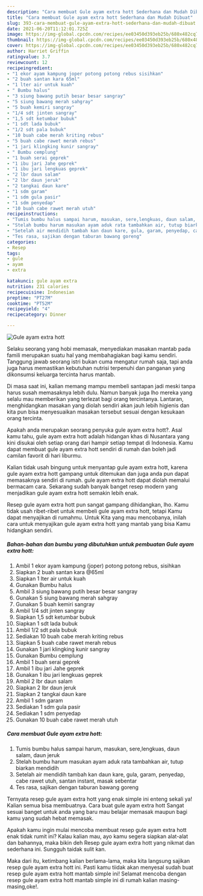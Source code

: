 ```yaml
---
description: "Cara membuat Gule ayam extra hott Sederhana dan Mudah Dibuat"
title: "Cara membuat Gule ayam extra hott Sederhana dan Mudah Dibuat"
slug: 393-cara-membuat-gule-ayam-extra-hott-sederhana-dan-mudah-dibuat
date: 2021-06-20T11:12:01.725Z
image: https://img-global.cpcdn.com/recipes/ee03450d393eb25b/680x482cq70/gule-ayam-extra-hott-foto-resep-utama.jpg
thumbnail: https://img-global.cpcdn.com/recipes/ee03450d393eb25b/680x482cq70/gule-ayam-extra-hott-foto-resep-utama.jpg
cover: https://img-global.cpcdn.com/recipes/ee03450d393eb25b/680x482cq70/gule-ayam-extra-hott-foto-resep-utama.jpg
author: Harriet Griffin
ratingvalue: 3.7
reviewcount: 12
recipeingredient:
- "1 ekor ayam kampung joper potong potong rebus sisihkan"
- "2 buah santan kara 65ml"
- "1 lter air untuk kuah"
- " Bumbu halus"
- "3 siung bawang putih besar besar sangray"
- "5 siung bawang merah sahgray"
- "5 buah kemiri sangray"
- "1/4 sdt jinten sangray"
- "1,5 sdt ketumbar bubuk"
- "1 sdt lada bubuk"
- "1/2 sdt pala bubuk"
- "10 buah cabe merah kriting rebus"
- "5 buah cabe rawet merah rebus"
- "1 jari klingking kunir sangray"
- " Bumbu cemplung"
- "1 buah serai geprek"
- "1 ibu jari Jahe geprek"
- "1 ibu jari lengkuas geprek"
- "2 lbr daun salam"
- "2 lbr daun jeruk"
- "2 tangkai daun kare"
- "1 sdm garam"
- "1 sdm gula pasir"
- "1 sdm penyedap"
- "10 buah cabe rawet merah utuh"
recipeinstructions:
- "Tumis bumbu halus sampai harum, masukan, sere,lengkuas, daun salam, daun jeruk"
- "Stelah bumbu harum masukan ayam aduk rata tambahkan air, tutup biarkan mendidih"
- "Setelah air mendidih tambah kan daun kare, gula, garam, penyedap, cabe rawet utuh, santan instant, masak sebentar"
- "Tes rasa, sajikan dengan taburan bawang goreng"
categories:
- Resep
tags:
- gule
- ayam
- extra

katakunci: gule ayam extra 
nutrition: 231 calories
recipecuisine: Indonesian
preptime: "PT27M"
cooktime: "PT52M"
recipeyield: "4"
recipecategory: Dinner

---
```



![Gule ayam extra hott](https://img-global.cpcdn.com/recipes/ee03450d393eb25b/680x482cq70/gule-ayam-extra-hott-foto-resep-utama.jpg)

Selaku seorang yang hobi memasak, menyediakan masakan mantab pada famili merupakan suatu hal yang membahagiakan bagi kamu sendiri. Tanggung jawab seorang istri bukan cuma mengatur rumah saja, tapi anda juga harus memastikan kebutuhan nutrisi terpenuhi dan panganan yang dikonsumsi keluarga tercinta harus mantab.

Di masa  saat ini, kalian memang mampu membeli santapan jadi meski tanpa harus susah memasaknya lebih dulu. Namun banyak juga lho mereka yang selalu mau memberikan yang terlezat bagi orang tercintanya. Lantaran, menghidangkan masakan yang diolah sendiri akan jauh lebih higienis dan kita pun bisa menyesuaikan masakan tersebut sesuai dengan kesukaan orang tercinta. 



Apakah anda merupakan seorang penyuka gule ayam extra hott?. Asal kamu tahu, gule ayam extra hott adalah hidangan khas di Nusantara yang kini disukai oleh setiap orang dari hampir setiap tempat di Indonesia. Kamu dapat membuat gule ayam extra hott sendiri di rumah dan boleh jadi camilan favorit di hari liburmu.

Kalian tidak usah bingung untuk menyantap gule ayam extra hott, karena gule ayam extra hott gampang untuk ditemukan dan juga anda pun dapat memasaknya sendiri di rumah. gule ayam extra hott dapat diolah memalui bermacam cara. Sekarang sudah banyak banget resep modern yang menjadikan gule ayam extra hott semakin lebih enak.

Resep gule ayam extra hott pun sangat gampang dihidangkan, lho. Kamu tidak usah ribet-ribet untuk membeli gule ayam extra hott, tetapi Kamu dapat menyajikan di rumahmu. Untuk Kita yang mau mencobanya, inilah cara untuk menyajikan gule ayam extra hott yang mantab yang bisa Kamu hidangkan sendiri.

<!--inarticleads1-->

##### Bahan-bahan dan bumbu yang dibutuhkan untuk pembuatan Gule ayam extra hott:

1. Ambil 1 ekor ayam kampung (joper) potong potong rebus, sisihkan
1. Siapkan 2 buah santan kara @65ml
1. Siapkan 1 lter air untuk kuah
1. Gunakan  Bumbu halus
1. Ambil 3 siung bawang putih besar besar sangray
1. Gunakan 5 siung bawang merah sahgray
1. Gunakan 5 buah kemiri sangray
1. Ambil 1/4 sdt jinten sangray
1. Siapkan 1,5 sdt ketumbar bubuk
1. Siapkan 1 sdt lada bubuk
1. Ambil 1/2 sdt pala bubuk
1. Sediakan 10 buah cabe merah kriting rebus
1. Siapkan 5 buah cabe rawet merah rebus
1. Gunakan 1 jari klingking kunir sangray
1. Gunakan  Bumbu cemplung
1. Ambil 1 buah serai geprek
1. Ambil 1 ibu jari Jahe geprek
1. Gunakan 1 ibu jari lengkuas geprek
1. Ambil 2 lbr daun salam
1. Siapkan 2 lbr daun jeruk
1. Siapkan 2 tangkai daun kare
1. Ambil 1 sdm garam
1. Sediakan 1 sdm gula pasir
1. Sediakan 1 sdm penyedap
1. Gunakan 10 buah cabe rawet merah utuh




<!--inarticleads2-->

##### Cara membuat Gule ayam extra hott:

1. Tumis bumbu halus sampai harum, masukan, sere,lengkuas, daun salam, daun jeruk
1. Stelah bumbu harum masukan ayam aduk rata tambahkan air, tutup biarkan mendidih
1. Setelah air mendidih tambah kan daun kare, gula, garam, penyedap, cabe rawet utuh, santan instant, masak sebentar
1. Tes rasa, sajikan dengan taburan bawang goreng




Ternyata resep gule ayam extra hott yang enak simple ini enteng sekali ya! Kalian semua bisa membuatnya. Cara buat gule ayam extra hott Sangat sesuai banget untuk anda yang baru mau belajar memasak maupun bagi kamu yang sudah hebat memasak.

Apakah kamu ingin mulai mencoba membuat resep gule ayam extra hott enak tidak rumit ini? Kalau kalian mau, ayo kamu segera siapkan alat-alat dan bahannya, maka bikin deh Resep gule ayam extra hott yang nikmat dan sederhana ini. Sungguh taidak sulit kan. 

Maka dari itu, ketimbang kalian berlama-lama, maka kita langsung sajikan resep gule ayam extra hott ini. Pasti kamu tiidak akan menyesal sudah buat resep gule ayam extra hott mantab simple ini! Selamat mencoba dengan resep gule ayam extra hott mantab simple ini di rumah kalian masing-masing,oke!.


